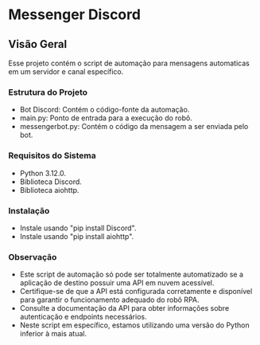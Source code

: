 # Messenger Discord
## Visão Geral
Esse projeto contém o script de automação para mensagens automaticas em um servidor e canal específico.
### Estrutura do Projeto
* Bot Discord: Contém o código-fonte da automação.<br>
* main.py: Ponto de entrada para a execução do robô.<br>
* messengerbot.py: Contém o código da mensagem a ser enviada pelo bot.

### Requisitos do Sistema
* Python 3.12.0.
* Biblioteca Discord.
* Biblioteca aiohttp.

### Instalação
* Instale usando "pip install Discord".
* Instale usando "pip install aiohttp".

### Observação
* Este script de automação só pode ser totalmente automatizado se a aplicação de destino possuir uma API em nuvem acessível. 
* Certifique-se de que a API está configurada corretamente e disponível para garantir o funcionamento adequado do robô RPA. 
* Consulte a documentação da API para obter informações sobre autenticação e endpoints necessários.
* Neste script em específico, estamos utilizando uma versão do Python inferior à mais atual.